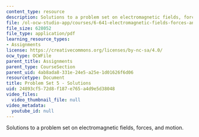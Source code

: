 ```yaml
---
content_type: resource
description: Solutions to a problem set on electromagnetic fields, forces, and motion.
file: /ol-ocw-studio-app/courses/6-641-electromagnetic-fields-forces-and-motion-spring-2009/24893cf572d8f187e765a4d9e5d38048_MIT6_641s09_sol_pset05.pdf
file_size: 628052
file_type: application/pdf
learning_resource_types:
- Assignments
license: https://creativecommons.org/licenses/by-nc-sa/4.0/
ocw_type: OCWFile
parent_title: Assignments
parent_type: CourseSection
parent_uid: 4ab8ada8-331e-24e5-a25e-1d01626f6d06
resourcetype: Document
title: Problem Set 5 - Solutions
uid: 24893cf5-72d8-f187-e765-a4d9e5d38048
video_files:
  video_thumbnail_file: null
video_metadata:
  youtube_id: null
---
```

Solutions to a problem set on electromagnetic fields, forces, and motion.